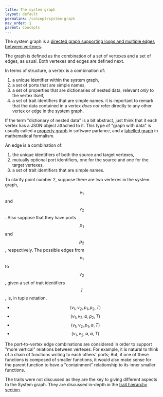 ```yaml
---
title: The system graph
layout: default
permalink: /concept/system-graph
nav_order: 1
parent: Concepts
---
```


<script type="text/javascript"
  src="https://cdnjs.cloudflare.com/ajax/libs/mathjax/2.7.3/MathJax.js?config=TeX-AMS-MML_HTMLorMML">
</script>

The system graph is a [directed graph supporting loops and multiple edges between vertexes](https://en.wikipedia.org/wiki/Multigraph).

The graph is defined as the combination of a set of vertexes and a set of edges, as usual. 
Both vertexes and edges are defined next.

In terms of structure, a vertex is a combination of:
1. a unique identifier within the system graph,
2. a set of ports that are simple names,
3. a set of properties that are dictionaries of nested data, relevant _only_ to the vertex itself,
4. a set of trait identifiers that are simple names.
it is important to remark that the data contained in a vertex _does not_ refer
directly to any other vertex or edge in the system graph.

If the term "dictionary of nested data" is a bit abstract, just think that it each vertex has a JSON object attached to it.
This type of "graph with data" is usually called a [property graph](https://en.wikipedia.org/wiki/Graph_database#Labeled-property_graph) in
software parlance, and a [labelled graph](https://en.wikipedia.org/wiki/Graph_labeling) in mathematical formalism.

An edge is a combination of:
1. the unique identifiers of both the source and target vertexes,
2. mutually optional port identifiers, one for the source and one for the target vertexes,
3. a set of trait identifiers that are simple names.

To clarify point number 2, suppose there are two vertexes in the system graph, $$v_1$$ and $$v_2$$. Also suppose that they have ports $$p_1$$ and $$p_2$$, respectively.
The possible edges from $$v_1$$ to $$v_2$$, given a set of trait identifiers $$T$$, is, in tuple notation,
* $$(v_1, v_2, p_1, p_2, T)$$
* $$(v_1, v_2, \emptyset, p_2, T)$$
* $$(v_1, v_2, p_1, \emptyset, T)$$
* $$(v_1, v_2, \emptyset, \emptyset, T)$$

The port-to-vertex edge combinations are considered in order to support "more vertical" relations between vertexes. For example, it is natural to
think of a chain of functions writing to each others' ports; But, if one of these functions is composed of smaller functions, it would also make
sense for the parent function to have a "containment" relationship to its inner smaller functions. 

The traits were not discussed as they are the key to giving different aspects to the System graph. 
They are discussed in-depth in the [trait hierarchy section]().

